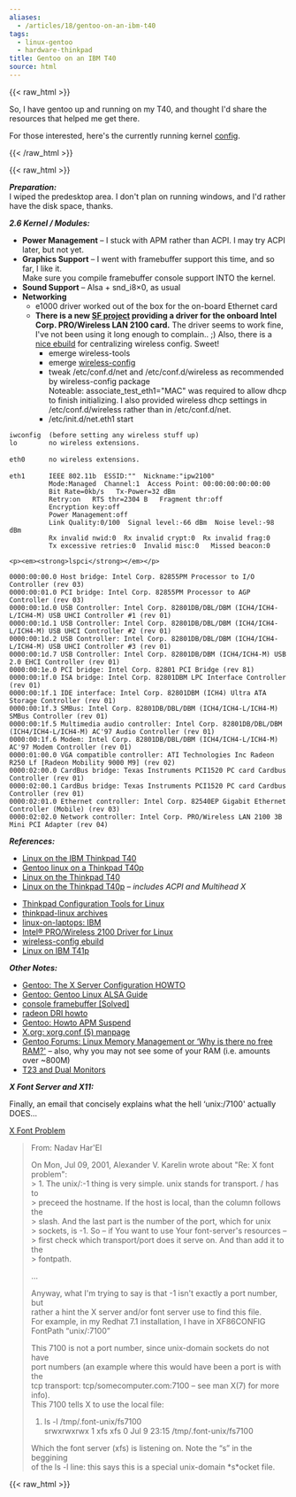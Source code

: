 ```yaml
---
aliases:
  - /articles/18/gentoo-on-an-ibm-t40
tags:
  - linux-gentoo
  - hardware-thinkpad
title: Gentoo on an IBM T40
source: html
---
```

{{< raw_html >}}

<p>So, I have gentoo up and running on my T40, and thought I'd share the resources that helped me get there.</p>

<p>For those interested, here's the currently running kernel <a href="/files/config-2.6.7-gentoo-r11" title="2.6.7-gentoo-r11">config</a>.</p>

{{< /raw_html >}}
<!--more-->
{{< raw_html >}}
<p><em><strong>Preparation:</strong></em><br />
I wiped the predesktop area. I don't plan on running windows, and I'd rather have the disk space, thanks.</p>

<p><em><strong>2.6 Kernel / Modules:</strong></em></p>

<ul>
	<li><strong>Power Management</strong> – I stuck with <span class="caps">APM</span> rather than <span class="caps">ACPI</span>. I may try <span class="caps">ACPI</span> later, but not yet.</li>
	<li><strong>Graphics Support</strong> – I went with framebuffer support this time, and so far, I like it.<br />
Make sure you compile framebuffer console support <span class="caps">INTO</span> the kernel.</li>
	<li><strong>Sound Support</strong> – Alsa + snd_i8&#215;0, as usual</li>
	<li><strong>Networking</strong>
<ul>
	<li>e1000 driver worked out of the box for the on-board Ethernet card</li>
	<li><strong>There is a new <a href="http://ipw2100.sourceforge.net/">SF project</a> providing a driver for the onboard Intel Corp. <span class="caps">PRO</span>/Wireless <span class="caps">LAN</span> 2100 card.</strong> The driver seems to work fine, I've not been using it long enough to complain.. ;) Also, there is a <a href="http://forums.gentoo.org/viewtopic.php?t=122435&amp;postdays=0&amp;postorder=asc&amp;start=1075&amp;sid=f1d28c7b904951f6d8a4e4ac6368b5b6">nice ebuild</a> for centralizing wireless config. Sweet!
	<ul>
		<li>emerge wireless-tools</li>
		<li>emerge <a href="http://forums.gentoo.org/viewtopic.php?t=122435&amp;postdays=0&amp;postorder=asc&amp;start=1075&amp;sid=f1d28c7b904951f6d8a4e4ac6368b5b6">wireless-config</a></li>
		<li>tweak /etc/conf.d/net and /etc/conf.d/wireless as recommended by wireless-config package<br />
Noteable: associate_test_eth1="MAC" was required to allow dhcp to finish initializing. I also provided wireless dhcp settings in /etc/conf.d/wireless rather than in /etc/conf.d/net.</li>
		<li>/etc/init.d/net.eth1 start</li>
	</ul></li>
	</ul></li>
	</ul>

<pre><code>iwconfig  (before setting any wireless stuff up)
lo        no wireless extensions.
</code>
<code>eth0      no wireless extensions.
</code>
<code>eth1      IEEE 802.11b  ESSID:&quot;&quot;  Nickname:&quot;ipw2100&quot;
          Mode:Managed  Channel:1  Access Point: 00:00:00:00:00:00
          Bit Rate=0kb/s   Tx-Power=32 dBm
          Retry:on   RTS thr=2304 B   Fragment thr:off
          Encryption key:off
          Power Management:off
          Link Quality:0/100  Signal level:-66 dBm  Noise level:-98 dBm
          Rx invalid nwid:0  Rx invalid crypt:0  Rx invalid frag:0
          Tx excessive retries:0  Invalid misc:0   Missed beacon:0
</code></pre>

	<p><em><strong>lspci</strong></em></p>

<pre><code>0000:00:00.0 Host bridge: Intel Corp. 82855PM Processor to I/O Controller (rev 03)
0000:00:01.0 PCI bridge: Intel Corp. 82855PM Processor to AGP Controller (rev 03)
0000:00:1d.0 USB Controller: Intel Corp. 82801DB/DBL/DBM (ICH4/ICH4-L/ICH4-M) USB UHCI Controller #1 (rev 01)
0000:00:1d.1 USB Controller: Intel Corp. 82801DB/DBL/DBM (ICH4/ICH4-L/ICH4-M) USB UHCI Controller #2 (rev 01)
0000:00:1d.2 USB Controller: Intel Corp. 82801DB/DBL/DBM (ICH4/ICH4-L/ICH4-M) USB UHCI Controller #3 (rev 01)
0000:00:1d.7 USB Controller: Intel Corp. 82801DB/DBM (ICH4/ICH4-M) USB 2.0 EHCI Controller (rev 01)
0000:00:1e.0 PCI bridge: Intel Corp. 82801 PCI Bridge (rev 81)
0000:00:1f.0 ISA bridge: Intel Corp. 82801DBM LPC Interface Controller (rev 01)
0000:00:1f.1 IDE interface: Intel Corp. 82801DBM (ICH4) Ultra ATA Storage Controller (rev 01)
0000:00:1f.3 SMBus: Intel Corp. 82801DB/DBL/DBM (ICH4/ICH4-L/ICH4-M) SMBus Controller (rev 01)
0000:00:1f.5 Multimedia audio controller: Intel Corp. 82801DB/DBL/DBM (ICH4/ICH4-L/ICH4-M) AC&#39;97 Audio Controller (rev 01)
0000:00:1f.6 Modem: Intel Corp. 82801DB/DBL/DBM (ICH4/ICH4-L/ICH4-M) AC&#39;97 Modem Controller (rev 01)
0000:01:00.0 VGA compatible controller: ATI Technologies Inc Radeon R250 Lf [Radeon Mobility 9000 M9] (rev 02)
0000:02:00.0 CardBus bridge: Texas Instruments PCI1520 PC card Cardbus Controller (rev 01)
0000:02:00.1 CardBus bridge: Texas Instruments PCI1520 PC card Cardbus Controller (rev 01)
0000:02:01.0 Ethernet controller: Intel Corp. 82540EP Gigabit Ethernet Controller (Mobile) (rev 03)
0000:02:02.0 Network controller: Intel Corp. PRO/Wireless LAN 2100 3B Mini PCI Adapter (rev 04)
</code></pre>

<p><em><strong>References:</strong></em></p>

<ul>
	<li><a href="http://www.cs.utexas.edu/users/walter/geek/linux-t40.html" title="Walter Chang">Linux on the <span class="caps">IBM</span> Thinkpad T40</a></li>
	<li><a href="http://www.ontheedge.ch/t40p.html">Gentoo linux on a Thinkpad T40p</a></li>
	<li><a href="http://bellet.info/laptop/t40.html" title="Fabrice Bellet">Linux on the Thinkpad T40</a></li>
	<li><a href="http://www.enyo.de/fw/hardware/thinkpad/" title="Florian Weimer">Linux on the Thinkpad T40p</a> – <em>includes <span class="caps">ACPI</span> and Multihead X</em></li>
</ul>

<ul>
	<li><a href="http://tpctl.sourceforge.net/">Thinkpad Configuration Tools for Linux</a></li>
	<li><a href="http://news.gmane.org/gmane.linux.hardware.thinkpad">thinkpad-linux archives</a></li>
	<li><a href="http://www.linux-on-laptops.com/ibm.html">linux-on-laptops: <span class="caps">IBM</span></a></li>
	<li><a href="http://ipw2100.sourceforge.net/">Intel&#174; <span class="caps">PRO</span>/Wireless 2100 Driver for Linux</a></li>
	<li><a href="http://forums.gentoo.org/viewtopic.php?t=122435&amp;postdays=0&amp;postorder=asc&amp;start=1075&amp;sid=f1d28c7b904951f6d8a4e4ac6368b5b6">wireless-config ebuild</a></li>
	<li><a href="http://theorie.physik.uni-wuerzburg.de/~arwagner/computer/T41p/">Linux on <span class="caps">IBM</span> T41p</a></li>
</ul>

<p><em><strong>Other Notes:</strong></em></p>

<ul>
	<li><a href="http://www.gentoo.org/doc/en/xorg-config.xml">Gentoo: The X Server Configuration <span class="caps">HOWTO</span></a></li>
  <li><a href="http://www.gentoo.org/doc/en/alsa-guide.xml">Gentoo: Gentoo Linux <span class="caps">ALSA</span> Guide</a></li>
	<li><a href="http://lists.debian.org/debian-laptop/2003/08/msg00120.html">console framebuffer [Solved]</a></li>
	<li><a href="http://bluszcz.jabberpl.org/radeon_dri_howto.txt">radeon <span class="caps">DRI</span> howto</a></li>
	<li><a href="http://gentoo-wiki.com/HOWTO_APM_Suspend">Gentoo: Howto <span class="caps">APM</span> Suspend</a></li>
	<li><a href="http://freedesktop.org/~xorg/X11R6.7.0/doc/xorg.conf.5.html">X.org: xorg.conf (5) manpage</a></li>
	<li><a href="http://forums.gentoo.org/viewtopic.php?t=175419">Gentoo Forums: Linux Memory Management or &#8216;Why is there no free <span class="caps">RAM</span>?'</a> – also, why you may not see some of your <span class="caps">RAM</span> (i.e. amounts over ~800M)</li>
	<li><a href="{{site.baseurl}}{% link _posts/2004-01-20-linuxt23-dual-monitors.html %}/">T23 and Dual Monitors</a></li>
</ul>

<p><em><strong>X Font Server and X11:</strong></em></p>

<p>Finally, an email that concisely explains what the hell &#8216;unix:/7100' actually <span class="caps">DOES</span>&#8230; </p>

<p><a href="http://www.mail-archive.com/linux-il@cs.huji.ac.il/msg15131.html">X Font Problem</a></p>

<blockquote>
	<p>From: Nadav Har'El</p>
	<p>On Mon, Jul 09, 2001, Alexander V. Karelin wrote about
    "Re: X font problem":<br />
&gt; 1. The unix/:-1 thing is very simple. unix stands for transport. / has to<br />
&gt; preceed the hostname. If the host is local, than the column follows the<br />
&gt; slash. And the last part is the number of the port, which for unix<br />
&gt; sockets, is -1. So – if You want to use Your font-server's resources – &gt; first check which transport/port does it serve on. And than add it to the<br />
&gt; fontpath.</p>
	<p>&#8230;</p>
	<p>Anyway, what I'm trying to say is that -1 isn't exactly a port number, but<br />
rather a hint the X server and/or font server use to find this file.<br />
For example, in my Redhat 7.1 installation, I have in XF86CONFIG
            FontPath   &#8220;unix/:7100&#8221; </p>
<p>This 7100 is not a port number, since unix-domain sockets do not have<br />
port numbers (an example where this would have been a port is with the<br />
tcp transport: tcp/somecomputer.com:7100 – see man X(7) for more info).<br />
This 7100 tells X to use the local file:
<ol>
<li>ls -l /tmp/.font-unix/fs7100<br />
srwxrwxrwx    1 xfs      xfs             0 Jul  9 23:15 /tmp/.font-unix/fs7100</li>
</ol></p>
<p>Which the font server (xfs) is listening on. Note the &#8220;s&#8221; in the beggining<br />
of the ls -l line: this says this is a special unix-domain *s*ocket file.</p>
</blockquote>
{{< raw_html >}}
